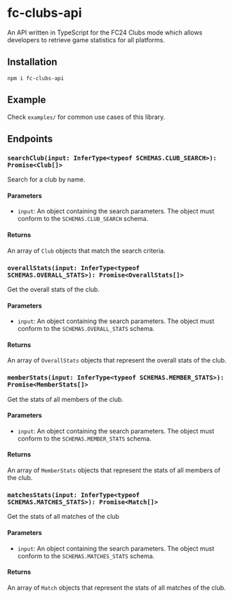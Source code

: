 # fc-clubs-api

An API written in TypeScript for the FC24 Clubs mode which allows developers to retrieve game statistics for all platforms.

## Installation
`npm i fc-clubs-api`

## Example
Check `examples/` for common use cases of this library.

## Endpoints

### `searchClub(input: InferType<typeof SCHEMAS.CLUB_SEARCH>): Promise<Club[]>`

Search for a club by name.

#### Parameters

- `input`: An object containing the search parameters. The object must conform to the `SCHEMAS.CLUB_SEARCH` schema.

#### Returns

An array of `Club` objects that match the search criteria.

### `overallStats(input: InferType<typeof SCHEMAS.OVERALL_STATS>): Promise<OverallStats[]>`

Get the overall stats of the club.

#### Parameters

- `input`: An object containing the search parameters. The object must conform to the `SCHEMAS.OVERALL_STATS` schema.

#### Returns

An array of `OverallStats` objects that represent the overall stats of the club.

### `memberStats(input: InferType<typeof SCHEMAS.MEMBER_STATS>): Promise<MemberStats[]>`

Get the stats of all members of the club.

#### Parameters

- `input`: An object containing the search parameters. The object must conform to the `SCHEMAS.MEMBER_STATS` schema.

#### Returns

An array of `MemberStats` objects that represent the stats of all members of the club.

### `matchesStats(input: InferType<typeof SCHEMAS.MATCHES_STATS>): Promise<Match[]>`

Get the stats of all matches of the club

#### Parameters

- `input`: An object containing the search parameters. The object must conform to the `SCHEMAS.MATCHES_STATS` schema.

#### Returns

An array of `Match` objects that represent the stats of all matches of the club.